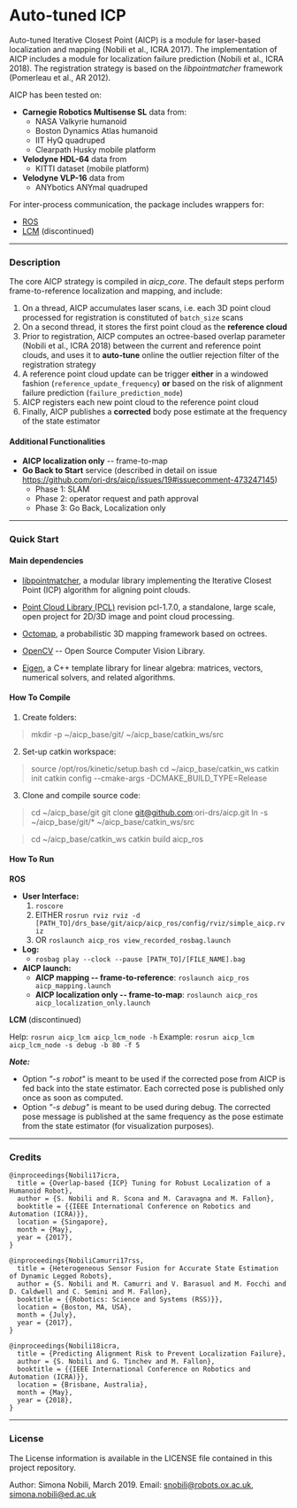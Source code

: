 # Auto-tuned ICP

Auto-tuned Iterative Closest Point \(AICP\) is a module for laser-based localization and mapping \(Nobili et al., ICRA 2017\). The implementation of AICP includes a module for localization failure prediction \(Nobili et al., ICRA 2018\).
The registration strategy is based on the *libpointmatcher* framework \(Pomerleau et al., AR 2012\).

AICP has been tested on:

- **Carnegie Robotics Multisense SL** data from:
    - NASA Valkyrie humanoid
    - Boston Dynamics Atlas humanoid
    - IIT HyQ quadruped
    - Clearpath Husky mobile platform
- **Velodyne HDL-64** data from
    - KITTI dataset (mobile platform)
- **Velodyne VLP-16** data from
    - ANYbotics ANYmal quadruped

For inter-process communication, the package includes wrappers for:

 - [ROS](http://wiki.ros.org/ROS/Introduction)
 - [LCM](https://lcm-proj.github.io/) (discontinued)


***

### Description

The core AICP strategy is compiled in *aicp_core*.
The default steps perform frame-to-reference localization and mapping, and include:

1. On a thread, AICP accumulates laser scans, i.e. each 3D point cloud processed for registration is constituted of `batch_size` scans
2. On a second thread, it stores the first point  cloud as the **reference cloud**
3. Prior to registration, AICP computes an octree-based overlap parameter \(Nobili et al., ICRA 2018\) between the current and reference point clouds, and uses it to **auto-tune** online the outlier rejection filter of the registration strategy
4. A reference point cloud update can be trigger **either** in a windowed fashion (`reference_update_frequency`) **or** based on the risk of alignment failure prediction (`failure_prediction_mode`)
5. AICP registers  each new point cloud to the reference point cloud
6. Finally, AICP publishes a **corrected** body pose estimate at the frequency of the state estimator

#### Additional Functionalities

- **AICP localization only** -- frame-to-map
- **Go Back to Start** service (described in detail on issue https://github.com/ori-drs/aicp/issues/19#issuecomment-473247145)
    - Phase 1: SLAM
    - Phase 2: operator request and path approval
    - Phase 3: Go Back, Localization only

***

### Quick Start

#### Main dependencies

* [libpointmatcher](https://github.com/ethz-asl/libpointmatcher.git), a modular library implementing the Iterative Closest Point \(ICP\) algorithm for aligning point clouds.

* [Point Cloud Library \(PCL\)](https://github.com/pointcloudlibrary/pcl) revision pcl-1.7.0, a standalone, large scale, open project for 2D/3D image and point cloud processing.

* [Octomap](https://github.com/OctoMap/octomap.git), a probabilistic 3D mapping framework based on octrees.

* [OpenCV](https://opencv.org/) -- Open Source Computer Vision Library.

* [Eigen](https://eigen.tuxfamily.org/dox-devel/index.html), a C++ template library for linear algebra: matrices, vectors, numerical solvers, and related algorithms.

#### How To Compile

1. Create folders:

> mkdir -p  &#126;/aicp_base/git/ &#126;/aicp_base/catkin_ws/src

2. Set-up catkin workspace:

> source /opt/ros/kinetic/setup.bash
> cd &#126;/aicp_base/catkin_ws
> catkin init
> catkin config --cmake-args -DCMAKE_BUILD_TYPE=Release

3. Clone and compile source code:

> cd &#126;/aicp_base/git
> git clone git@github.com:ori-drs/aicp.git
> ln -s &#126;/aicp_base/git/* &#126;/aicp_base/catkin_ws/src

> cd &#126;/aicp_base/catkin_ws
> catkin build aicp_ros

#### How To Run

**ROS**

- **User Interface:**
    1. `roscore`
    2. EITHER `rosrun rviz rviz -d [PATH_TO]/drs_base/git/aicp/aicp_ros/config/rviz/simple_aicp.rviz`
    3. OR `roslaunch aicp_ros view_recorded_rosbag.launch`
- **Log:**
    - `rosbag play --clock --pause [PATH_TO]/[FILE_NAME].bag`
- **AICP launch:**
    - **AICP mapping -- frame-to-reference**: `roslaunch aicp_ros aicp_mapping.launch`
    - **AICP localization only -- frame-to-map**: `roslaunch aicp_ros aicp_localization_only.launch`

**LCM** (discontinued)

Help: `rosrun aicp_lcm aicp_lcm_node -h`
Example: `rosrun aicp_lcm aicp_lcm_node -s debug -b 80 -f 5`

***Note:***

* Option _"-s robot"_ is meant to be used if the corrected pose from AICP is fed back into the state estimator. Each corrected pose is published only once as soon as computed.
* Option _"-s debug"_ is meant to be used during debug. The corrected pose message is published at the same frequency as the pose estimate from the state estimator \(for visualization purposes\).

***

### Credits

```
@inproceedings{Nobili17icra,
  title = {Overlap-based {ICP} Tuning for Robust Localization of a Humanoid Robot},
  author = {S. Nobili and R. Scona and M. Caravagna and M. Fallon},
  booktitle = {{IEEE International Conference on Robotics and Automation (ICRA)}},
  location = {Singapore},
  month = {May},
  year = {2017},
}
```

```
@inproceedings{NobiliCamurri17rss,
  title = {Heterogeneous Sensor Fusion for Accurate State Estimation of Dynamic Legged Robots},
  author = {S. Nobili and M. Camurri and V. Barasuol and M. Focchi and D. Caldwell and C. Semini and M. Fallon},
  booktitle = {{Robotics: Science and Systems (RSS)}},
  location = {Boston, MA, USA},
  month = {July},
  year = {2017},
}
```

```
@inproceedings{Nobili18icra,
  title = {Predicting Alignment Risk to Prevent Localization Failure},
  author = {S. Nobili and G. Tinchev and M. Fallon},
  booktitle = {{IEEE International Conference on Robotics and Automation (ICRA)}},
  location = {Brisbane, Australia},
  month = {May},
  year = {2018},
}
```
***

### License

The License information is available in the LICENSE file contained in this project repository.

Author: Simona Nobili, March 2019.
Email: snobili@robots.ox.ac.uk, simona.nobili@ed.ac.uk

